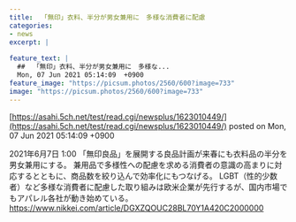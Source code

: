 ```yaml
---
title:  「無印」衣料、半分が男女兼用に　多様な消費者に配慮  
categories:
- news
excerpt: |
  
feature_text: |
  ##  「無印」衣料、半分が男女兼用に　多様な...
  Mon, 07 Jun 2021 05:14:09  +0900
feature_image: "https://picsum.photos/2560/600?image=733"
image: "https://picsum.photos/2560/600?image=733"
---
```


[https://asahi.5ch.net/test/read.cgi/newsplus/1623010449/](https://asahi.5ch.net/test/read.cgi/newsplus/1623010449/)
posted on Mon, 07 Jun 2021 05:14:09  +0900

<!--more-->

2021年6月7日 1:00 「無印良品」を展開する良品計画が来春にも衣料品の半分を男女兼用にする。 兼用品で多様性への配慮を求める消費者の意識の高まりに対応するとともに、商品数を絞り込んで効率化にもつなげる。 LGBT（性的少数者）など多様な消費者に配慮した取り組みは欧米企業が先行するが、国内市場でもアパレル各社が動き始めている。 https://www.nikkei.com/article/DGXZQOUC28BL70Y1A420C2000000
